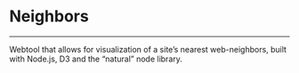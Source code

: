 # Neighbors
<hr>
Webtool that allows for visualization of a site’s nearest web-neighbors,
built with Node.js, D3 and the “natural” node library.
